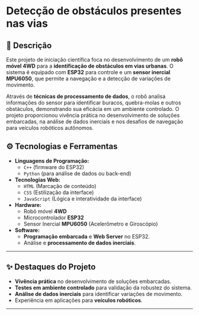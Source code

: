 # Detecção de obstáculos presentes nas vias

## 📝 Descrição

Este projeto de iniciação científica foca no desenvolvimento de um **robô móvel 4WD** para a **identificação de obstáculos em vias urbanas**. O sistema é equipado com **ESP32** para controle e um **sensor inercial MPU6050**, que permite a navegação e a detecção de variações de movimento.

Através de **técnicas de processamento de dados**, o robô analisa informações do sensor para identificar buracos, quebra-molas e outros obstáculos, demonstrando sua eficácia em um ambiente controlado. O projeto proporcionou vivência prática no desenvolvimento de soluções embarcadas, na análise de dados inerciais e nos desafios de navegação para veículos robóticos autônomos.

## ⚙️ Tecnologias e Ferramentas

* **Linguagens de Programação:**
    * `C++` (firmware do ESP32)
    * `Python` (para análise de dados ou back-end)
* **Tecnologias Web:**
    * `HTML` (Marcação de conteúdo)
    * `CSS` (Estilização da interface)
    * `JavaScript` (Lógica e interatividade da interface)
* **Hardware:**
    * Robô móvel **4WD**
    * Microcontrolador **ESP32**
    * Sensor Inercial **MPU6050** (Acelerômetro e Giroscópio)
* **Software:**
    * **Programação embarcada** e **Web Server** no ESP32.
    * Análise e **processamento de dados inerciais**.

---

## ✨ Destaques do Projeto

* **Vivência prática** no desenvolvimento de soluções embarcadas.
* **Testes em ambiente controlado** para validação da robustez do sistema.
* **Análise de dados inerciais** para identificar variações de movimento.
* Experiência em aplicações para **veículos robóticos**.
---
